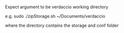 Expect argument to be verdaccio working directory

e.g. sudo ./zipStorage.sh ~/Documents/verdaccio

where the directory contains the storage and conf folder 